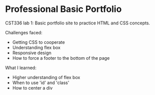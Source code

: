 # Professional Basic Portfolio
CST336 lab 1: Basic portfolio site to practice HTML and CSS concepts. 

Challenges faced:
- Getting CSS to cooperate
- Understanding flex box
- Responsive design
- How to force a footer to the bottom of the page

What I learned:
- Higher understanding of flex box
- When to use 'id' and 'class'
- How to center a div
